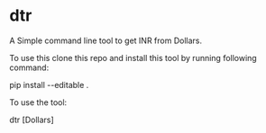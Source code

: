 # dtr
A Simple command line tool to get INR from Dollars.

To use this clone this repo and install this tool by running following command:

pip install --editable .

To use the tool:

dtr [Dollars]
